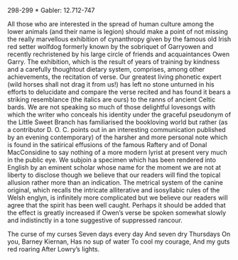 
298-299 * Gabler: 12.712-747

All those who are interested in the spread of human culture among the lower animals (and their name is legion) should make a point of not missing the really marvellous exhibition of cynanthropy given by the famous old Irish red setter wolfdog formerly known by the sobriquet of Garryowen and recently rechristened by his large circle of friends and acquaintances Owen Garry. The exhibition, which is the result of years of training by kindness and a carefully thoughtout dietary system, comprises, among other achievements, the recitation of verse. Our greatest living phonetic expert (wild horses shall not drag it from us!) has left no stone unturned in his efforts to delucidate and compare the verse recited and has found it bears a striking resemblance (the italics are ours) to the ranns of ancient Celtic bards. We are not speaking so much of those delightful lovesongs with which the writer who conceals his identity under the graceful pseudonym of the Little Sweet Branch has familiarised the bookloving world but rather (as a contributor D. O. C. points out in an interesting communication published by an evening contemporary) of the harsher and more personal note which is found in the satirical effusions of the famous Raftery and of Donal MacConsidine to say nothing of a more modern lyrist at present very much in the public eye. We subjoin a specimen which has been rendered into English by an eminent scholar whose name for the moment we are not at liberty to disclose though we believe that our readers will find the topical allusion rather more than an indication. The metrical system of the canine original, which recalls the intricate alliterative and isosyllabic rules of the Welsh englyn, is infinitely more complicated but we believe our readers will agree that the spirit has been well caught. Perhaps it should be added that the effect is greatly increased if Owen’s verse be spoken somewhat slowly and indistinctly in a tone suggestive of suppressed rancour.

The curse of my curses
Seven days every day
And seven dry Thursdays
On you, Barney Kiernan,
Has no sup of water
To cool my courage,
And my guts red roaring
After Lowry’s lights.

